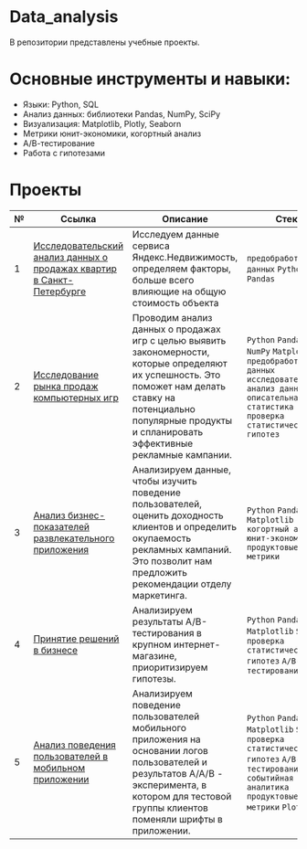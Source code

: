 # Data_analysis
В репозитории представлены учебные проекты.
# Основные инструменты и навыки:
* Языки: Python, SQL
* Анализ данных: библиотеки Pandas, NumPy, SciPy
* Визуализация: Matplotlib, Plotly, Seaborn
* Метрики юнит-экономики, когортный анализ
* А/В-тестирование
* Работа с гипотезами
# Проекты
| № | Ссылка | Описание | Стек |
| --- | --- | --- | --- |
| 1 | [Исследовательский анализ данных о продажах квартир в Санкт-Петербурге](https://github.com/ArhoneR/Data_analysis/tree/main/EDA) | Исследуем данные сервиса Яндекс.Недвижимость, определяем факторы, больше всего влияющие на общую стоимость объекта | `предобработка данных` `Python` `Pandas`
| 2 | [Исследование рынка продаж компьютерных игр](https://github.com/ArhoneR/Data_analysis/tree/main/games_analysis) | Проводим анализ данных о продажах игр с целью выявить закономерности, которые определяют их успешность. Это поможет нам делать ставку на потенциально популярные продукты и спланировать эффективные рекламные кампании. | `Python` `Pandas` `NumPy` `Matplotlib` `предобработка данных` `исследовательский анализ данных` `описательная статистика` `проверка статистических гипотез`
| 3 | [Анализ бизнес-показателей развлекательного приложения](https://github.com/ArhoneR/Data_analysis/tree/main/business_analysis) | Анализируем данные, чтобы изучить поведение пользователей, оценить доходность клиентов и определить окупаемость рекламных кампаний. Это позволит нам предложить рекомендации отделу маркетинга. | `Python` `Pandas` `Matplotlib` `когортный анализ` `юнит-экономика` `продуктовые метрики`
| 4 | [Принятие решений в бизнесе](https://github.com/ArhoneR/Data_analysis/tree/main/business_decisions_AB) | Анализируем результаты A/B-тестирования в крупном интернет-магазине, приоритизируем гипотезы. | `Python` `Pandas` `Matplotlib` `SciPy` `проверка статистических гипотез` `A/B-тестирование`
| 5 | [Анализ поведения пользователей в мобильном приложении](https://github.com/ArhoneR/Data_analysis/tree/main/users_funnel) | Анализируем поведение пользователей мобильного приложения на основании логов пользователей и результатов А/А/В - эксперимента, в котором для тестовой группы клиентов поменяли шрифты в приложении. | `Python` `Pandas` `Matplotlib` `SciPy` `проверка статистических гипотез` `A/B-тестирование` `событийная аналитика` `продуктовые метрики` `Plotly`
